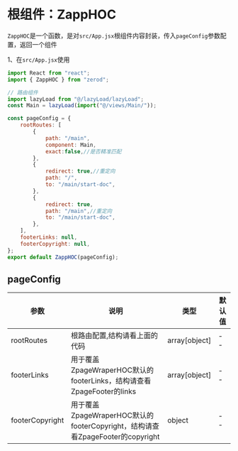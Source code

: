 # 根组件：ZappHOC

`ZappHOC`是一个函数，是对`src/App.jsx`根组件内容封装，传入`pageConfig`参数配置，返回一个组件

1、在`src/App.jsx`使用

```jsx
import React from "react";
import { ZappHOC } from "zerod";

// 路由组件
import lazyLoad from "@/lazyLoad/lazyLoad";
const Main = lazyLoad(import("@/views/Main/"));

const pageConfig = {
	rootRoutes: [
		{
			path: "/main",
			component: Main,
			exact:false,//是否精准匹配
		},
		{
			redirect: true,//重定向
			path: "/",
			to: "/main/start-doc",
		},
		{
			redirect: true,
			path: "/main",//重定向
			to: "/main/start-doc",
		},
	],
	footerLinks: null,
	footerCopyright: null,
};
export default ZappHOC(pageConfig);

```
## pageConfig

<table>
	<thead>
		<tr>
			<th>参数</th>
			<th>说明</th>
			<th>类型</th>
			<th>默认值</th>
		</tr>
	</thead>
	<tbody>
		<tr>
			<td>rootRoutes</td>
			<td>根路由配置,结构请看上面的代码</td>
			<td>array[object]</td>
			<td>--</td>
		</tr>
		<tr>
			<td>footerLinks</td>
			<td>用于覆盖ZpageWraperHOC默认的footerLinks，结构请查看ZpageFooter的links</td>
			<td>array[object]</td>
			<td>--</td>
		</tr>
		<tr>
			<td>footerCopyright</td>
			<td>用于覆盖ZpageWraperHOC默认的footerCopyright，结构请查看ZpageFooter的copyright</td>
			<td>object</td>
			<td>--</td>
		</tr>
	</tbody>
</table>


